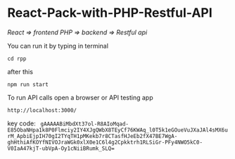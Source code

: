 # React-Pack-with-PHP-Restful-API
*React => frontend*
*PHP => backend => Restful api*

You can run it by typing in terminal

`cd rpp`

after this

`npm run start`
  
To run API calls open a browser or API testing app

`http://localhost:3000/`







key code:
` gAAAAABiMbdXt37ol-R8AIoMqad-E85ObaNHpa1k8P0Flmciy2IY4XJgQWbX8TEyCf76KWAq_l0T5k1eGOueVuJXaJAl4sMX6urM_ApbiEjpIH70gI2TYqTH1pMKekb7r8CTasfHJeEb2fX47BE7WgA-ghHthiAfKOYfNIVOJraWGk0xlX0e1C6l4g2Cpkktrh1RLSiGr-PFy4NWO5kC0-V0IaA47kjT-ubVpA-Oy1cNiiBRumk_SLQ=`


